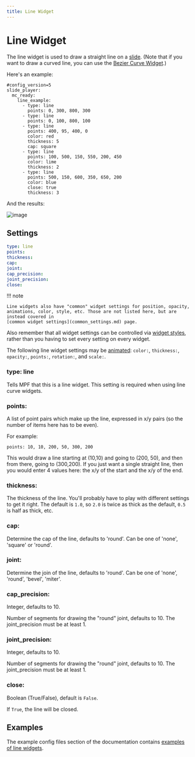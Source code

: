 ```yaml
---
title: Line Widget
---
```


# Line Widget


The line widget is used to draw a straight line on a
[slide](../slides/index.md). (Note
that if you want to draw a curved line, you can use the
[Bezier Curve Widget](bezier.md).)

Here's an example:

``` mpf-mc-config
#config_version=5
slide_player:
  mc_ready:
    line_example:
      - type: line
        points: 0, 300, 800, 300
      - type: line
        points: 0, 100, 800, 100
      - type: line
        points: 400, 95, 400, 0
        color: red
        thickness: 5
        cap: square
      - type: line
        points: 100, 500, 150, 550, 200, 450
        color: lime
        thickness: 2
      - type: line
        points: 500, 150, 600, 350, 650, 200
        color: blue
        close: true
        thickness: 3
```

And the results:

![image](../images/line.png)

## Settings

``` yaml
type: line
points:
thickness:
cap:
joint:
cap_precision:
joint_precision:
close:
```

!!! note

    Line widgets also have "common" widget settings for position, opacity,
    animations, color, style, etc. Those are not listed here, but are
    instead covered in
    [common widget settings](common_settings.md) page.

Also remember that all widget settings can be controlled via
[widget styles](styles.md), rather than you having to set every setting on every
widget.

The following line widget settings may be
[animated](animation.md):
`color:`, `thickness:`, `opacity:`, `points:`, `rotation:`, and
`scale:`.

### type: line

Tells MPF that this is a line widget. This setting is required when
using line curve widgets.

### points:

A list of point pairs which make up the line, expressed in x/y pairs (so
the number of items here has to be even).

For example:

    points: 10, 10, 200, 50, 300, 200

This would draw a line starting at (10,10) and going to (200, 50), and
then from there, going to (300,200). If you just want a single straight
line, then you would enter 4 values here: the x/y of the start and the
x/y of the end.

### thickness:

The thickness of the line. You'll probably have to play with different
settings to get it right. The default is `1.0`, so `2.0` is twice as
thick as the default, `0.5` is half as thick, etc.

### cap:

Determine the cap of the line, defaults to 'round'. Can be one of
'none', 'square' or 'round'.

### joint:

Determine the join of the line, defaults to 'round'. Can be one of
'none', 'round', 'bevel', 'miter'.

### cap_precision:

Integer, defaults to 10.

Number of segments for drawing the "round" joint, defaults to 10. The
joint_precision must be at least 1.

### joint_precision:

Integer, defaults to 10.

Number of segments for drawing the "round" joint, defaults to 10. The
joint_precision must be at least 1.

### close:

Boolean (True/False), default is `False`.

If `True`, the line will be closed.

## Examples

The example config files section of the documentation contains
[examples of line widgets](../../examples/index.md).

